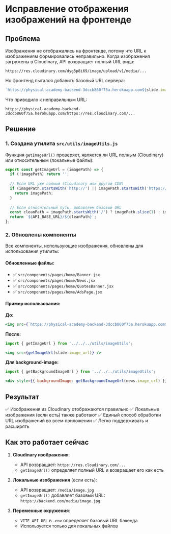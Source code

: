 # Исправление отображения изображений на фронтенде

## Проблема
Изображения не отображались на фронтенде, потому что URL к изображениям формировались неправильно. Когда изображения загружены в Cloudinary, API возвращает полный URL вида:
```
https://res.cloudinary.com/dyg5p8i69/image/upload/v1/media/...
```

Но фронтенд пытался добавить базовый URL сервера:
```javascript
`https://physical-academy-backend-3dccb860f75a.herokuapp.com${slide.image_url}`
```

Что приводило к неправильным URL:
```
https://physical-academy-backend-3dccb860f75a.herokuapp.com/https://res.cloudinary.com/...
```

## Решение

### 1. Создана утилита `src/utils/imageUtils.js`

Функция `getImageUrl()` проверяет, является ли URL полным (Cloudinary) или относительным (локальные файлы):

```javascript
export const getImageUrl = (imagePath) => {
  if (!imagePath) return '';
  
  // Если URL уже полный (Cloudinary или другой CDN)
  if (imagePath.startsWith('http://') || imagePath.startsWith('https://')) {
    return imagePath;
  }
  
  // Если относительный путь, добавляем базовый URL
  const cleanPath = imagePath.startsWith('/') ? imagePath.slice(1) : imagePath;
  return `${API_BASE_URL}/${cleanPath}`;
};
```

### 2. Обновлены компоненты

Все компоненты, использующие изображения, обновлены для использования утилиты:

#### Обновленные файлы:
- ✅ `src/components/pages/home/Banner.jsx`
- ✅ `src/components/pages/home/News.jsx`
- ✅ `src/components/pages/home/QuotesBanner.jsx`
- ✅ `src/components/pages/home/AdsPage.jsx`

#### Пример использования:

**До:**
```jsx
<img src={`https://physical-academy-backend-3dccb860f75a.herokuapp.com${slide.image_url}`} />
```

**После:**
```jsx
import { getImageUrl } from '../../../utils/imageUtils';

<img src={getImageUrl(slide.image_url)} />
```

**Для background-image:**
```jsx
import { getBackgroundImageUrl } from '../../../utils/imageUtils';

<div style={{ backgroundImage: getBackgroundImageUrl(news.image_url) }} />
```

## Результат

✅ Изображения из Cloudinary отображаются правильно
✅ Локальные изображения (если есть) также работают
✅ Единый способ обработки URL изображений во всем приложении
✅ Легко поддерживать и расширять

## Как это работает сейчас

1. **Cloudinary изображения**: 
   - API возвращает: `https://res.cloudinary.com/...`
   - `getImageUrl()` определяет полный URL и возвращает его как есть

2. **Локальные изображения** (если есть):
   - API возвращает: `/media/image.jpg`
   - `getImageUrl()` добавляет базовый URL: `https://backend.com/media/image.jpg`

3. **Переменные окружения**:
   - `VITE_API_URL` в `.env` определяет базовый URL бэкенда
   - Используется только для локальных файлов

